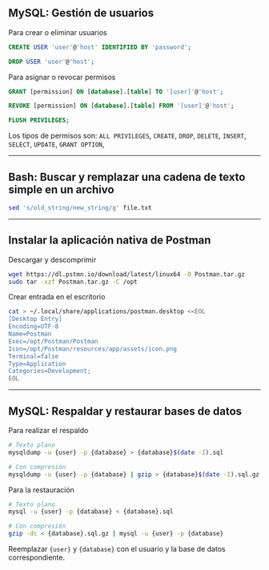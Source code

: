 ## MySQL: Gestión de usuarios

Para crear o eliminar usuarios

```sql
CREATE USER 'user'@'host' IDENTIFIED BY 'password';

DROP USER 'user'@'host';
```

Para asignar o revocar permisos

```sql
GRANT [permission] ON [database].[table] TO '[user]'@'host';

REVOKE [permission] ON [database].[table] FROM '[user]'@'host';

FLUSH PRIVILEGES;
```

Los tipos de permisos son: `ALL PRIVILEGES`, `CREATE`, `DROP`, `DELETE`, `INSERT`, `SELECT`, `UPDATE`, `GRANT OPTION`,

***

## Bash: Buscar y remplazar una cadena de texto simple en un archivo

```bash
sed 's/old_string/new_string/g' file.txt
```

***

## Instalar la aplicación nativa de Postman

Descargar y descomprimir

```bash
wget https://dl.pstmn.io/download/latest/linux64 -O Postman.tar.gz
sudo tar -xzf Postman.tar.gz -C /opt
```

Crear entrada en el escritorio

```bash
cat > ~/.local/share/applications/postman.desktop <<EOL
[Desktop Entry]
Encoding=UTF-8
Name=Postman
Exec=/opt/Postman/Postman
Icon=/opt/Postman/resources/app/assets/icon.png
Terminal=false
Type=Application
Categories=Development;
EOL
```

***

## MySQL: Respaldar y restaurar bases de datos

Para realizar el respaldo

```bash
# Texto plano
mysqldump -u {user} -p {database} > {database}$(date -I).sql

# Con compresión
mysqldump -u {user} -p {database} | gzip > {database}$(date -I).sql.gz
```

Para la restauración

```bash
# Texto plano
mysql -u {user} -p {database} < {database}.sql

# Con compresión
gzip -dc < {database}.sql.gz | mysql -u {user} -p {database}
```

Reemplazar `{user}` y `{database}` con el usuario y la base de datos correspondiente.

